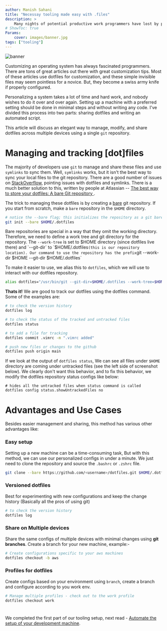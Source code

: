 ```yaml
---
author: Manish Sahani
title: "Necessay tooling made easy with .files"
description: >
    Many nights of potential productive work programmers have lost by procrastinating on properly managing their dotfiles. This article discusses an elegant way to manage and share dotfiles across machines using a single git repository.
# ShowToc: true
Params:
    cover: images/banner.jpg
tags: ["tooling"]
---
```


![banner](images/banner.jpg)

Customizing an operating system has always fascinated programmers. There are tons of great articles out there with great customization tips. Most of these articles use dotfiles for customization, and these simple invisible files may seem pointless for a novice. But, they become a swiss army knife if properly configured. 

Personalizing a system takes a lot of time and hard work, and nobody wishes to do it over and over again. Setting up a machine with a preferred setting should be done in minimal steps and without writing any code. I've divided this process into two parts: sharing dotfiles and writing an automated script. 

This article will discuss an elegant way to manage, modify, and share dotfiles across multiple devices using a single `git` repository.

# Managing and tracking [dot]files

The majority of developers use `git` to manage and share these files and use `symlinks` to sync them. Well, `symlinks` works, but it isn't the best way to sync your local files to the git repository. There are a good number of issues on [StackOverflow](https://stackoverflow.com/questions/46534290/symlink-dotfiles/64548852#64548852), pointing issues with dotfiles and symlinks. There is a much better solution to this, written by people at Atlassian -- [The best way to store your dotfiles: A bare Git repository ](https://www.atlassian.com/git/tutorials/dotfiles).

The trick to managing these dotfiles is by creating a [bare](https://www.atlassian.com/git/tutorials/setting-up-a-repository/git-init) git repository. If you start from scratch, make a `bare` repository in the `$HOME` directory. 

```bash
# notice the --bare flag; this initializes the repository as a git bare
git init --bare $HOME/.dotfiles
```

Bare repositories are special in a way that they omit the working directory. Therefore, we need to define a work tree and git directory for the repository. The `--work-tree` is set to $HOME directory (since dotfiles live there) and `--git-dir` to `$HOME/.dotfiles` (this is our repository location). Our command to use the repository has the prefix `git --work-dir $HOME --git-dir $HOME/.dotfiles`

To make it easier to use, we alias this to `dotfiles`, which we will use to interact with our dotfiles repository.

```bash
alias dotfiles="/usr/bin/git --git-dir=$HOME/.dotfiles --work-tree=$HOME"
```

**Thats it!** We are good to track our dotfiles using the dotfiles command. Some of the examples are:
```bash
# to check the version history 
dotfiles log

# to check the status of the tracked and untracked files 
dotfiles status

# to add a file for tracking
dotfiles commit .vimrc -m ".vimrc added"

# push new files or changes to the github
dotfiles push origin main
```


If we look at the output of `dotfiles status`, We can see all files under `$HOME` directory are coming under untracked files (see the left side of screenshot below). We clearly don't want this behavior, and to fix this behavior, we modify the dotfiles repository status configs like below:

```
# hides all the untracked files when status command is called
dotfiles config status.showUntrackedFiles no
```

<!-- ![terminal-2.png](images/terminal.png) -->

# Advantages and Use Cases

Besides easier management and sharing, this method has various other advantages like:

### Easy setup

Setting up a new machine can be a time-consuming task, But with this method, we can use our personalized configs in under a minute. 
We just need to clone the repository and source the `.bashrc` or `.zshrc` file.

```bash
git clone --bare https://github.com/<username>/dotfiles.git $HOME/.dotfiles && source ~/.zshrc
```

### Versioned dotfiles 

Best for experimenting with new configurations and keep the change history (Basically all the pros of using git)

```bash
# to check the version history 
dotfiles log
```

### Share on Multiple devices

Share the same configs of multiple devices with minimal changes using **git branches**. Create a branch for your new machine, example:-

```bash
# Create configurations specific to your aws machines
dotfiles checkout -b aws
```

### Profiles for dotfiles

Create configs based on your environment using `branch`, create a branch and configure according to you work env.

```bash
# Manage multiple profiles - check out to the work profile 
dotfiles checkout work
```

# 

We completed the first part of our tooling setup, next read - [Automate the setup of your development machine](http://localhost:1313/posts/automated-setup/).